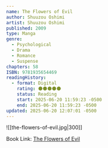 ```yaml
---
name: The Flowers of Evil
author: Shuuzou Oshimi
artist: Shuuzou Oshimi
published: 2009
type: Manga
genre:
  - Psychological
  - Drama
  - Romance
  - Suspense
chapters: 58
ISBN: 9781935654469
readingHistory:
  - format: Digital
    rating: 🌑🌑🌑🌑🌑
    status: Reading
    start: 2025-06-20 11:59:23 -0500
    end: 2025-06-20 11:59:23 -0500
updated: 2025-06-20 12:07:01 -0500
---
```


![[the-flowers-of-evil.jpg|300]]

Book Link: [The Flowers of Evil](https://myanimelist.net/manga/24705/Aku_no_Hana)
